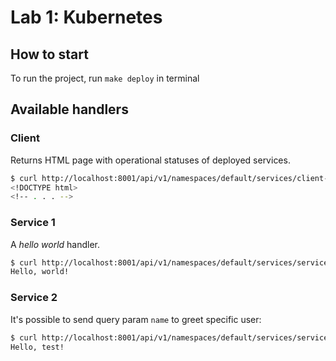 # Lab 1: Kubernetes

## How to start

To run the project, run `make deploy` in terminal

## Available handlers

### Client

Returns HTML page with operational statuses of deployed services.

``` sh
$ curl http://localhost:8001/api/v1/namespaces/default/services/client-service/proxy/
<!DOCTYPE html>
<!-- . . . -->
```


### Service 1

A *hello world* handler.

``` sh
$ curl http://localhost:8001/api/v1/namespaces/default/services/service1-service/proxy/
Hello, world!
```

### Service 2

It's possible to send query param `name` to greet specific user:

``` sh
$ curl http://localhost:8001/api/v1/namespaces/default/services/service2-service/proxy/?name=test
Hello, test!
```

